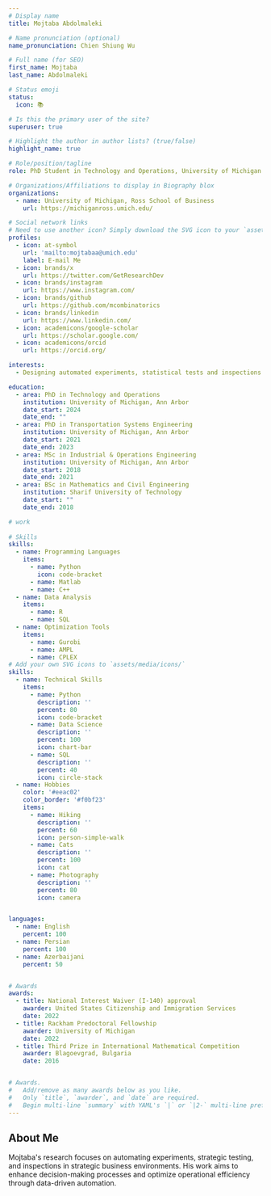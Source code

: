 ```yaml
---
# Display name
title: Mojtaba Abdolmaleki

# Name pronunciation (optional)
name_pronunciation: Chien Shiung Wu

# Full name (for SEO)
first_name: Mojtaba
last_name: Abdolmaleki

# Status emoji
status:
  icon: 📚

# Is this the primary user of the site?
superuser: true

# Highlight the author in author lists? (true/false)
highlight_name: true

# Role/position/tagline
role: PhD Student in Technology and Operations, University of Michigan

# Organizations/Affiliations to display in Biography blox
organizations:
  - name: University of Michigan, Ross School of Business
    url: https://michiganross.umich.edu/

# Social network links
# Need to use another icon? Simply download the SVG icon to your `assets/media/icons/` folder.
profiles:
  - icon: at-symbol
    url: 'mailto:mojtabaa@umich.edu'
    label: E-mail Me
  - icon: brands/x
    url: https://twitter.com/GetResearchDev
  - icon: brands/instagram
    url: https://www.instagram.com/
  - icon: brands/github
    url: https://github.com/mcombinatorics
  - icon: brands/linkedin
    url: https://www.linkedin.com/
  - icon: academicons/google-scholar
    url: https://scholar.google.com/
  - icon: academicons/orcid
    url: https://orcid.org/

interests:
  - Designing automated experiments, statistical tests and inspections in strategic environments

education:
  - area: PhD in Technology and Operations
    institution: University of Michigan, Ann Arbor
    date_start: 2024
    date_end: ""
  - area: PhD in Transportation Systems Engineering
    institution: University of Michigan, Ann Arbor
    date_start: 2021
    date_end: 2023
  - area: MSc in Industrial & Operations Engineering
    institution: University of Michigan, Ann Arbor
    date_start: 2018
    date_end: 2021
  - area: BSc in Mathematics and Civil Engineering
    institution: Sharif University of Technology
    date_start: ""
    date_end: 2018

# work
 
# Skills
skills:
  - name: Programming Languages
    items:
      - name: Python
        icon: code-bracket
      - name: Matlab
      - name: C++
  - name: Data Analysis
    items:
      - name: R
      - name: SQL
  - name: Optimization Tools
    items:
      - name: Gurobi
      - name: AMPL
      - name: CPLEX
# Add your own SVG icons to `assets/media/icons/`
skills:
  - name: Technical Skills
    items:
      - name: Python
        description: ''
        percent: 80
        icon: code-bracket
      - name: Data Science
        description: ''
        percent: 100
        icon: chart-bar
      - name: SQL
        description: ''
        percent: 40
        icon: circle-stack
  - name: Hobbies
    color: '#eeac02'
    color_border: '#f0bf23'
    items:
      - name: Hiking
        description: ''
        percent: 60
        icon: person-simple-walk
      - name: Cats
        description: ''
        percent: 100
        icon: cat
      - name: Photography
        description: ''
        percent: 80
        icon: camera


languages:
  - name: English
    percent: 100
  - name: Persian
    percent: 100
  - name: Azerbaijani
    percent: 50


# Awards
awards:
  - title: National Interest Waiver (I-140) approval
    awarder: United States Citizenship and Immigration Services
    date: 2022
  - title: Rackham Predoctoral Fellowship
    awarder: University of Michigan
    date: 2022
  - title: Third Prize in International Mathematical Competition
    awarder: Blagoevgrad, Bulgaria
    date: 2016


# Awards.
#   Add/remove as many awards below as you like.
#   Only `title`, `awarder`, and `date` are required.
#   Begin multi-line `summary` with YAML's `|` or `|2-` multi-line prefix and indent 2 spaces below.
---
```


## About Me

Mojtaba's research focuses on automating experiments, strategic testing, and inspections in strategic business environments. His work aims to enhance decision-making processes and optimize operational efficiency through data-driven automation.
